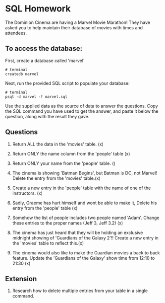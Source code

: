 # SQL Homework

The Dominion Cinema are having a Marvel Movie Marathon! They have asked you to help maintain their database of movies with times and attendees.

## To access the database:

First, create a database called 'marvel'
```
# terminal
createdb marvel
```

Next, run the provided SQL script to populate your database:
```
# terminal
psql -d marvel -f marvel.sql
```

Use the supplied data as the source of data to answer the questions.  Copy the SQL command you have used to get the answer, and paste it below the question, along with the result they gave.

## Questions

1. Return ALL the data in the 'movies' table. (x)

2. Return ONLY the name column from the 'people' table (x)

3. Return ONLY your name from the 'people' table. ()

4. The cinema is showing 'Batman Begins', but Batman is DC, not Marvel! Delete the entry from the 'movies' table.(x)

5. Create a new entry in the 'people' table with the name of one of the instructors. (x)

6. Sadly, Graeme has hurt himself and wont be able to make it, Delete his entry from the 'people' table (x)

7. Somehow the list of people includes two people named 'Adam'. Change these entries to the proper names (Jeff 3, Jeff 3.2) (x)

8. The cinema has just heard that they will be holding an exclusive midnight showing of 'Guardians of the Galaxy 2'!! Create a new entry in the 'movies' table to reflect this.(x)

9. The cinema would also like to make the Guardian movies a back to back feature. Update the 'Guardians of the Galaxy' show time from 12:10 to 21:30 (x)

## Extension

1. Research how to delete multiple entries from your table in a single command.
